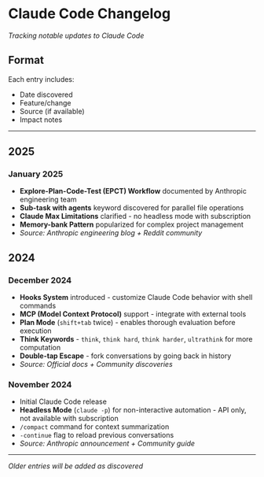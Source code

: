 # Claude Code Changelog

*Tracking notable updates to Claude Code*

## Format
Each entry includes:
- Date discovered
- Feature/change
- Source (if available)
- Impact notes

---

## 2025

### January 2025
- **Explore-Plan-Code-Test (EPCT) Workflow** documented by Anthropic engineering team
- **Sub-task with agents** keyword discovered for parallel file operations
- **Claude Max Limitations** clarified - no headless mode with subscription
- **Memory-bank Pattern** popularized for complex project management
- *Source: Anthropic engineering blog + Reddit community*

## 2024

### December 2024
- **Hooks System** introduced - customize Claude Code behavior with shell commands
- **MCP (Model Context Protocol)** support - integrate with external tools
- **Plan Mode** (`shift+tab` twice) - enables thorough evaluation before execution
- **Think Keywords** - `think`, `think hard`, `think harder`, `ultrathink` for more computation
- **Double-tap Escape** - fork conversations by going back in history
- *Source: Official docs + Community discoveries*

### November 2024
- Initial Claude Code release
- **Headless Mode** (`claude -p`) for non-interactive automation - API only, not available with subscription
- `/compact` command for context summarization
- `-continue` flag to reload previous conversations
- *Source: Anthropic announcement + Community guide*

---

*Older entries will be added as discovered*
